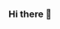 ### Hi there 👋

<!--
**Prithvi207/Prithvi207** is a ✨ _special_ ✨ repository because its `README.md` (this file) appears on your GitHub profile.


